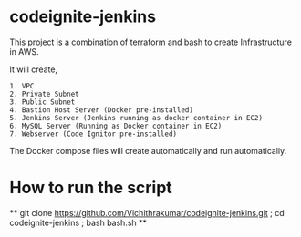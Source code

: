 # codeignite-jenkins

This project is a combination of terraform and bash to create Infrastructure in AWS.

It will create,

    1. VPC
    2. Private Subnet
    3. Public Subnet
    4. Bastion Host Server (Docker pre-installed)
    5. Jenkins Server (Jenkins running as docker container in EC2)
    6. MySQL Server (Running as Docker container in EC2)
    7. Webserver (Code Ignitor pre-installed)

The Docker compose files will create automatically and run automatically. 

# How to run the script

** git clone https://github.com/Vichithrakumar/codeignite-jenkins.git ; cd codeignite-jenkins ; bash bash.sh **